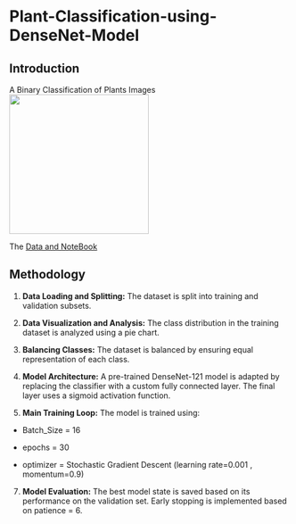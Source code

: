 # Plant-Classification-using-DenseNet-Model
 
## Introduction
A Binary Classification of Plants Images
<img src="https://github.com/a5medashraf/Plant-Classification-using-DenseNet-Model/assets/72763763/90a1c928-ed6e-4fb7-aef8-e51f5a6ebd09" width="250" height="250">

The [Data and NoteBook](https://www.kaggle.com/code/a5medashraf/plant-classification-using-densenet-model)

## Methodology

1. **Data Loading and Splitting:**
   The dataset is split into training and validation subsets.

2. **Data Visualization and Analysis:**
   The class distribution in the training dataset is analyzed using a pie chart.

3. **Balancing Classes:**
   The dataset is balanced by ensuring equal representation of each class.

4. **Model Architecture:** 
A pre-trained DenseNet-121 model is adapted by replacing the classifier with a custom fully connected layer.
The final layer uses a sigmoid activation function.

5. **Main Training Loop:**
The model is trained using:

- Batch_Size = 16
* epochs = 30
+ optimizer = Stochastic Gradient Descent (learning rate=0.001 , momentum=0.9)


7. **Model Evaluation:**
The best model state is saved based on its performance on the validation set.
Early stopping is implemented based on patience = 6.


